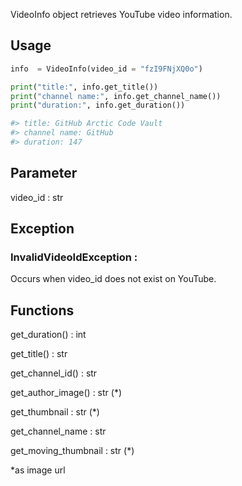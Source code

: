 VideoInfo object retrieves YouTube video information.

## Usage
```python
info  = VideoInfo(video_id = "fzI9FNjXQ0o")

print("title:", info.get_title())
print("channel name:", info.get_channel_name())
print("duration:", info.get_duration())

#> title: GitHub Arctic Code Vault
#> channel name: GitHub
#> duration: 147

```

## Parameter
video_id : str

## Exception
### InvalidVideoIdException :
Occurs when video_id does not exist on YouTube.

## Functions
get_duration() : int

get_title() : str

get_channel_id() : str

get_author_image() : str (*)

get_thumbnail : str (*)

get_channel_name : str

get_moving_thumbnail : str (*)

*as image url

